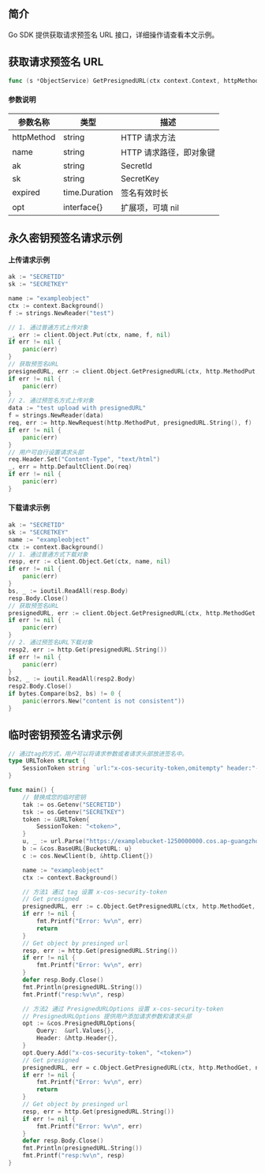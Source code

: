 ## 简介
Go SDK 提供获取请求预签名 URL 接口，详细操作请查看本文示例。



## 获取请求预签名 URL 

```go
func (s *ObjectService) GetPresignedURL(ctx context.Context, httpMethod, name, ak, sk string, expired time.Duration, opt interface{}) (*url.URL, error)
```

#### 参数说明
| 参数名称           | 类型                         | 描述                            |
| ------------------ | ---------------------------- | ------------------------------- |
| httpMethod            | string                   | HTTP 请求方法                        |
| name | string           | HTTP 请求路径，即对象键                 |
| ak             | string                       | SecretId                    |
| sk               | string                       | SecretKey         |
| expired            | time.Duration | 签名有效时长             |
| opt    | interface{} | 扩展项，可填 nil |

## 永久密钥预签名请求示例

#### 上传请求示例

[//]: # (.cssg-snippet-get-presign-upload-url)
```go
ak := "SECRETID"
sk := "SECRETKEY"

name := "exampleobject"
ctx := context.Background()
f := strings.NewReader("test")

// 1. 通过普通方式上传对象
_, err := client.Object.Put(ctx, name, f, nil)
if err != nil {
    panic(err)
}
// 获取预签名URL
presignedURL, err := client.Object.GetPresignedURL(ctx, http.MethodPut, name, ak, sk, time.Hour, nil)
if err != nil {
    panic(err)
}
// 2. 通过预签名方式上传对象
data := "test upload with presignedURL"
f = strings.NewReader(data)
req, err := http.NewRequest(http.MethodPut, presignedURL.String(), f)
if err != nil {
    panic(err)
}
// 用户可自行设置请求头部
req.Header.Set("Content-Type", "text/html")
_, err = http.DefaultClient.Do(req)
if err != nil {
    panic(err)
}
```

#### 下载请求示例

[//]: # (.cssg-snippet-get-presign-download-url)
```go
ak := "SECRETID"
sk := "SECRETKEY"
name := "exampleobject"
ctx := context.Background()
// 1. 通过普通方式下载对象
resp, err := client.Object.Get(ctx, name, nil)
if err != nil {
    panic(err)
}
bs, _ := ioutil.ReadAll(resp.Body)
resp.Body.Close()
// 获取预签名URL
presignedURL, err := client.Object.GetPresignedURL(ctx, http.MethodGet, name, ak, sk, time.Hour, nil)
if err != nil {
    panic(err)
}
// 2. 通过预签名URL下载对象
resp2, err := http.Get(presignedURL.String())
if err != nil {
    panic(err)
}
bs2, _ := ioutil.ReadAll(resp2.Body)
resp2.Body.Close()
if bytes.Compare(bs2, bs) != 0 {
    panic(errors.New("content is not consistent"))
}
```

## 临时密钥预签名请求示例

```go
// 通过tag的方式，用户可以将请求参数或者请求头部放进签名中。
type URLToken struct {
	SessionToken string `url:"x-cos-security-token,omitempty" header:"-"`
}

func main() {
	// 替换成您的临时密钥
	tak := os.Getenv("SECRETID")
	tsk := os.Getenv("SECRETKEY")
	token := &URLToken{
		SessionToken: "<token>",
	}
	u, _ := url.Parse("https://examplebucket-1250000000.cos.ap-guangzhou.myqcloud.com")
	b := &cos.BaseURL{BucketURL: u}
	c := cos.NewClient(b, &http.Client{})

	name := "exampleobject"
	ctx := context.Background()

	// 方法1 通过 tag 设置 x-cos-security-token
	// Get presigned
	presignedURL, err := c.Object.GetPresignedURL(ctx, http.MethodGet, name, tak, tsk, time.Hour, token)
	if err != nil {
		fmt.Printf("Error: %v\n", err)
		return
	}
	// Get object by presinged url
	resp, err := http.Get(presignedURL.String())
	if err != nil {
		fmt.Printf("Error: %v\n", err)
	}
	defer resp.Body.Close()
	fmt.Println(presignedURL.String())
	fmt.Printf("resp:%v\n", resp)

	// 方法2 通过 PresignedURLOptions 设置 x-cos-security-token
    // PresignedURLOptions 提供用户添加请求参数和请求头部
	opt := &cos.PresignedURLOptions{
		Query:  &url.Values{},
		Header: &http.Header{},
	}
	opt.Query.Add("x-cos-security-token", "<token>")
	// Get presigned
	presignedURL, err = c.Object.GetPresignedURL(ctx, http.MethodGet, name, tak, tsk, time.Hour, opt)
	if err != nil {
		fmt.Printf("Error: %v\n", err)
		return
	}
	// Get object by presinged url
	resp, err = http.Get(presignedURL.String())
	if err != nil {
		fmt.Printf("Error: %v\n", err)
	}
	defer resp.Body.Close()
	fmt.Println(presignedURL.String())
	fmt.Printf("resp:%v\n", resp)
}
```
